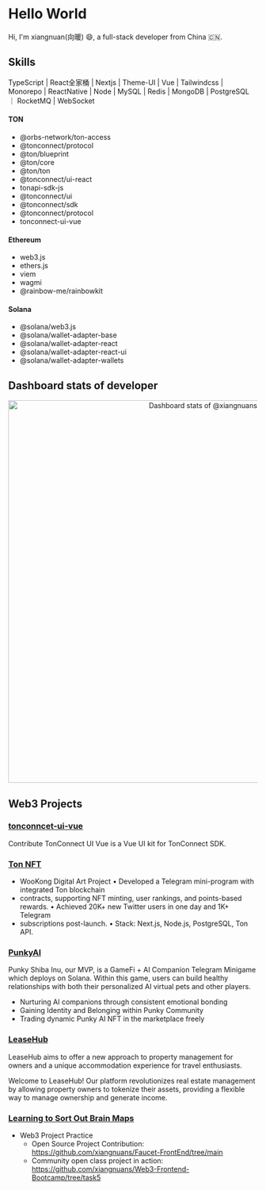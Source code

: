# Hello World
 
Hi, I'm xiangnuan(向暖) 😄, a full-stack developer from China 🇨🇳.

## Skills

TypeScript | React全家桶 | Nextjs | Theme-UI | Vue | Tailwindcss | Monorepo | ReactNative | Node | MySQL | Redis | MongoDB | PostgreSQL ｜ RocketMQ | WebSocket

#### TON  
- @orbs-network/ton-access
- @tonconnect/protocol
- @ton/blueprint
- @ton/core
- @ton/ton
- @tonconnect/ui-react
- tonapi-sdk-js
- @tonconnect/ui
- @tonconnect/sdk
- @tonconnect/protocol
- tonconnect-ui-vue

#### Ethereum
- web3.js
- ethers.js
- viem
- wagmi
- @rainbow-me/rainbowkit

#### Solana
- @solana/web3.js
- @solana/wallet-adapter-base
- @solana/wallet-adapter-react
- @solana/wallet-adapter-react-ui
- @solana/wallet-adapter-wallets


## Dashboard stats of developer

<a href="https://next.ossinsight.io/widgets/official/compose-user-dashboard-stats?user_id=24558814" target="_blank" style="display: block" align="center">
  <picture>
    <source media="(prefers-color-scheme: dark)" srcset="https://next.ossinsight.io/widgets/official/compose-user-dashboard-stats/thumbnail.png?user_id=24558814&image_size=auto&color_scheme=dark" width="771" height="auto">
    <img alt="Dashboard stats of @xiangnuans" src="https://next.ossinsight.io/widgets/official/compose-user-dashboard-stats/thumbnail.png?user_id=24558814&image_size=auto&color_scheme=light" width="771" height="auto">
  </picture>
</a>

<!-- Made with [OSS Insight](https://ossinsight.io/) -->

## Web3 Projects

### [tonconncet-ui-vue](https://github.com/TownSquareXYZ/tonconnect-ui-vue)
Contribute TonConnect UI Vue is a Vue UI kit for TonConnect SDK.

 
### [Ton NFT](https://xiangnuans.github.io/xiangnuans/projects/ton-nft)

- WooKong Digital Art Project • Developed a Telegram mini-program with integrated Ton blockchain
- contracts, supporting NFT minting, user rankings, and points-based rewards. • Achieved 20K+ new Twitter users in one day and 1K+ Telegram
- subscriptions post-launch. • Stack: Next.js, Node.js, PostgreSQL, Ton API.

### [PunkyAI](https://github.com/punky-lab/punky-tma)
Punky Shiba Inu, our MVP, is a GameFi + AI Companion Telegram Minigame which deploys on Solana. Within this game, users can build healthy relationships with both their personalized AI virtual pets and other players.
- Nurturing AI companions through consistent emotional bonding
- Gaining Identity and Belonging within Punky Community
- Trading dynamic Punky AI NFT in the marketplace freely

### [LeaseHub](https://github.com/xiangnuans/LeaseHub)
LeaseHub aims to offer a new approach to property management for owners and a unique accommodation experience for travel enthusiasts.

Welcome to LeaseHub! Our platform revolutionizes real estate management by allowing property owners to tokenize their assets, providing a flexible way to manage ownership and generate income.

 
### [Learning to Sort Out Brain Maps](https://xiangnuans.github.io/blog/web3/)
- Web3 Project Practice
  - Open Source Project Contribution: https://github.com/xiangnuans/Faucet-FrontEnd/tree/main
  - Community open class project in action: https://github.com/xiangnuans/Web3-Frontend-Bootcamp/tree/task5

